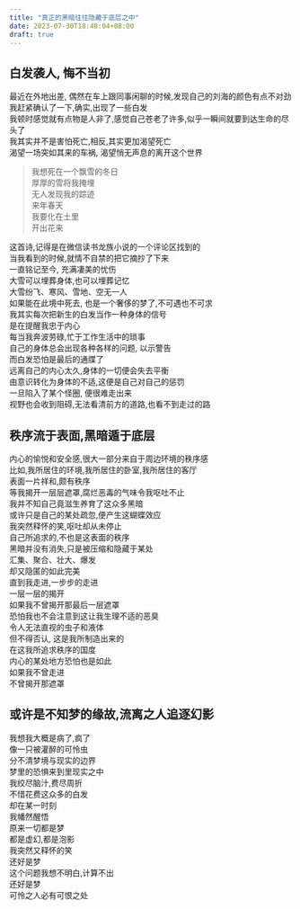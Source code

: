 ```yaml
---
title: "真正的黑暗往往隐藏于底层之中"
date: 2023-07-30T18:48:04+08:00
draft: true
---
```


## 白发袭人, 悔不当初

最近在外地出差, 偶然在车上跟同事闲聊的时候,发现自己的刘海的颜色有点不对劲  
我赶紧确认了一下,确实,出现了一些白发  
我顿时感觉就有点物是人非了,感觉自己苍老了许多,似乎一瞬间就要到达生命的尽头了  
我其实并不是害怕死亡,相反,其实更加渴望死亡  
渴望一场突如其来的车祸, 渴望悄无声息的离开这个世界  

> 我想死在一个飘雪的冬日  
> 厚厚的雪将我掩埋  
> 无人发现我的踪迹  
> 来年春天  
> 我要化在土里  
> 开出花来  

这首诗,记得是在微信读书龙族小说的一个评论区找到的  
当我看到的时候,就情不自禁的把它摘抄了下来  
一直铭记至今, 充满凄美的忧伤  
大雪可以埋葬身体,也可以埋葬记忆  
大雪纷飞、寒风、雪地、空无一人  
如果能在此境中死去, 也是一个奢侈的梦了,不可遇也不可求  
我其实每次把新生的白发当作一种身体的信号  
是在提醒我忠于内心  
每当我奔波劳碌,忙于工作生活中的琐事  
自己的身体总会出现各种各样的问题, 以示警告  
而白发恐怕是最后的通牒了  
远离自己的内心太久,身体的一切便会失去平衡  
由意识转化为身体的不适,这便是自己对自己的惩罚  
一旦陷入了某个怪圈, 便很难走出来  
视野也会收到阻碍,无法看清前方的道路,也看不到走过的路  

## 秩序流于表面,黑暗遁于底层

内心的愉悦和安全感,很大一部分来自于周边环境的秩序感  
比如,我所居住的环境,我所居住的卧室,我所居住的客厅  
表面一片祥和,颇有秩序  
等我揭开一层层遮罩,腐烂恶毒的气味令我呕吐不止  
我并不知自己竟滋生养育了这众多黑暗  
或许只是自己的某处疏忽,便产生这蝴蝶效应  
我突然释怀的笑,呕吐却从未停止  
自己所追求的,不也是这表面的秩序  
黑暗并没有消失,只是被压缩和隐藏于某处  
汇集、聚合、壮大、爆发  
却又隐匿的如此完美  
直到我走进,一步步的走进  
一层一层的揭开  
如果我不曾揭开那最后一层遮罩  
恐怕我也不会注意到这让我生理不适的恶臭  
令人无法直视的虫子和液体  
但不得否认, 这是我所制造出来的  
在这我所追求秩序的国度  
内心的某处地方恐怕也是如此  
如果我不曾走进  
不曾揭开那遮罩  

## 或许是不知梦的缘故,流离之人追逐幻影

我想我大概是病了,疯了  
像一只被灌醉的可怜虫  
分不清梦境与现实的边界  
梦里的恐惧来到里现实之中  
我绞尽脑汁,费尽周折  
不惜花费这众多的白发  
却在某一时刻  
我幡然醒悟  
原来一切都是梦  
都是虚幻,都是泡影  
我突然又释怀的笑  
还好是梦  
这个问题我想不明白,计算不出  
还好是梦  
可怜之人必有可恨之处
